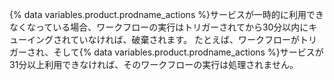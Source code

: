 {% data variables.product.prodname_actions %}サービスが一時的に利用できなくなっている場合、ワークフローの実行はトリガーされてから30分以内にキューイングされていなければ、破棄されます。 たとえば、ワークフローがトリガーされ、そして{% data variables.product.prodname_actions %}サービスが31分以上利用できなければ、そのワークフローの実行は処理されません。
